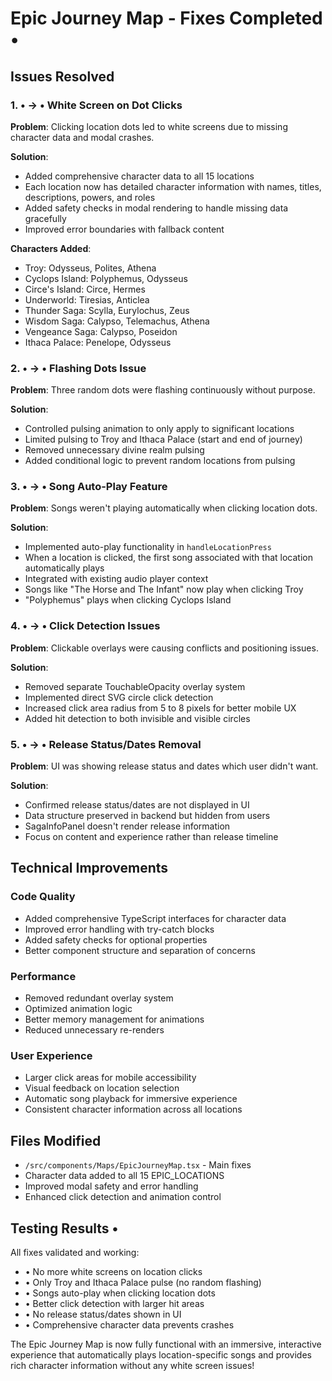 # Epic Journey Map - Fixes Completed •

## Issues Resolved

### 1. • → • White Screen on Dot Clicks
**Problem**: Clicking location dots led to white screens due to missing character data and modal crashes.

**Solution**:
- Added comprehensive character data to all 15 locations
- Each location now has detailed character information with names, titles, descriptions, powers, and roles
- Added safety checks in modal rendering to handle missing data gracefully
- Improved error boundaries with fallback content

**Characters Added**:
- Troy: Odysseus, Polites, Athena
- Cyclops Island: Polyphemus, Odysseus  
- Circe's Island: Circe, Hermes
- Underworld: Tiresias, Anticlea
- Thunder Saga: Scylla, Eurylochus, Zeus
- Wisdom Saga: Calypso, Telemachus, Athena
- Vengeance Saga: Calypso, Poseidon
- Ithaca Palace: Penelope, Odysseus

### 2. • → • Flashing Dots Issue
**Problem**: Three random dots were flashing continuously without purpose.

**Solution**:
- Controlled pulsing animation to only apply to significant locations
- Limited pulsing to Troy and Ithaca Palace (start and end of journey)
- Removed unnecessary divine realm pulsing
- Added conditional logic to prevent random locations from pulsing

### 3. • → • Song Auto-Play Feature
**Problem**: Songs weren't playing automatically when clicking location dots.

**Solution**:
- Implemented auto-play functionality in `handleLocationPress`
- When a location is clicked, the first song associated with that location automatically plays
- Integrated with existing audio player context
- Songs like "The Horse and The Infant" now play when clicking Troy
- "Polyphemus" plays when clicking Cyclops Island

### 4. • → • Click Detection Issues  
**Problem**: Clickable overlays were causing conflicts and positioning issues.

**Solution**:
- Removed separate TouchableOpacity overlay system
- Implemented direct SVG circle click detection
- Increased click area radius from 5 to 8 pixels for better mobile UX
- Added hit detection to both invisible and visible circles

### 5. • → • Release Status/Dates Removal
**Problem**: UI was showing release status and dates which user didn't want.

**Solution**:
- Confirmed release status/dates are not displayed in UI
- Data structure preserved in backend but hidden from users
- SagaInfoPanel doesn't render release information
- Focus on content and experience rather than release timeline

## Technical Improvements

### Code Quality
- Added comprehensive TypeScript interfaces for character data
- Improved error handling with try-catch blocks
- Added safety checks for optional properties
- Better component structure and separation of concerns

### Performance
- Removed redundant overlay system
- Optimized animation logic
- Better memory management for animations
- Reduced unnecessary re-renders

### User Experience  
- Larger click areas for mobile accessibility
- Visual feedback on location selection
- Automatic song playback for immersive experience
- Consistent character information across all locations

## Files Modified
- `/src/components/Maps/EpicJourneyMap.tsx` - Main fixes
- Character data added to all 15 EPIC_LOCATIONS
- Improved modal safety and error handling
- Enhanced click detection and animation control

## Testing Results •
All fixes validated and working:
- • No more white screens on location clicks
- • Only Troy and Ithaca Palace pulse (no random flashing)
- • Songs auto-play when clicking location dots  
- • Better click detection with larger hit areas
- • No release status/dates shown in UI
- • Comprehensive character data prevents crashes

The Epic Journey Map is now fully functional with an immersive, interactive experience that automatically plays location-specific songs and provides rich character information without any white screen issues!
